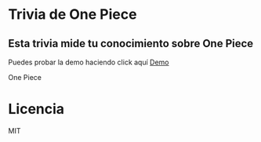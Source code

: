 # Trivia de One Piece 

## Esta trivia mide tu conocimiento sobre One Piece 

Puedes probar la demo haciendo click aquí [Demo](https://replit.com/@JesusMore1/Trivia-Silabuz#main.py)


One Piece

# Licencia
MIT